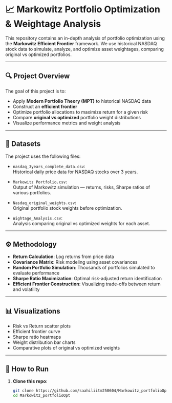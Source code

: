 # 📈 Markowitz Portfolio Optimization & Weightage Analysis

This repository contains an in-depth analysis of portfolio optimization using the **Markowitz Efficient Frontier** framework. We use historical NASDAQ stock data to simulate, analyze, and optimize asset weightages, comparing original vs optimized portfolios.

---

## 🔍 Project Overview

The goal of this project is to:

- Apply **Modern Portfolio Theory (MPT)** to historical NASDAQ data
- Construct an **efficient frontier**
- Optimize portfolio allocations to maximize return for a given risk
- Compare **original vs optimized** portfolio weight distributions
- Visualize performance metrics and weight analysis

---

## 📁 Datasets

The project uses the following files:

- `nasdaq_3years_complete_data.csv`:  
  Historical daily price data for NASDAQ stocks over 3 years.

- `Markowitz Portfolio.csv`:  
  Output of Markowitz simulation — returns, risks, Sharpe ratios of various portfolios.

- `Nasdaq_original_weights.csv`:  
  Original portfolio stock weights before optimization.

- `Wightage_Analysis.csv`:  
  Analysis comparing original vs optimized weights for each asset.

---

## ⚙️ Methodology

- **Return Calculation**: Log returns from price data
- **Covariance Matrix**: Risk modeling using asset covariances
- **Random Portfolio Simulation**: Thousands of portfolios simulated to evaluate performance
- **Sharpe Ratio Maximization**: Optimal risk-adjusted return identification
- **Efficient Frontier Construction**: Visualizing trade-offs between return and volatility

---

## 📊 Visualizations

- Risk vs Return scatter plots
- Efficient frontier curve
- Sharpe ratio heatmaps
- Weight distribution bar charts
- Comparative plots of original vs optimized weights

---

## 💾 How to Run

1. **Clone this repo**:
   ```bash
   git clone https://github.com/saahiliitm250604/Markowitz_portfolioOpt.git
   cd Markowitz_portfolioOpt
